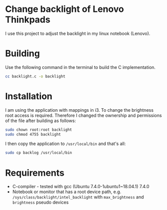# Change backlight of Lenovo Thinkpads

I use this project to adjust the backlight in my linux notebook (Lenovo).

# Building

Use the following command in the terminal to build the C implementation.
```bash
cc backlight.c -o backlight
```

# Installation

I am using the application with mappings in i3. To change the brightness root access is required. 
Therefore I changed the ownership and permissions of the file after building as follows:

```bash
sudo chown root:root backlight
sudo chmod 4755 backlight
```

I then copy the application to `/usr/local/bin` and that's all:
```bash
sudo cp backlog /usr/local/bin
```

# Requirements

* C-compiler - tested with gcc (Ubuntu 7.4.0-1ubuntu1~18.04.1) 7.4.0
* Notebook or monitor that has a root device path, e.g. `/sys/class/backlight/intel_backlight` with  `max_brightness` and `brightness` pseudo devices
